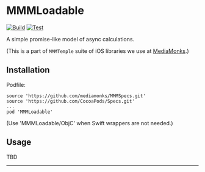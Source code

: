 # MMMLoadable

[![Build](https://github.com/mediamonks/MMMLoadable/workflows/Build/badge.svg)](https://github.com/mediamonks/MMMLoadable/actions?query=workflow%3ABuild)
[![Test](https://github.com/mediamonks/MMMLoadable/workflows/Test/badge.svg)](https://github.com/mediamonks/MMMLoadable/actions?query=workflow%3ATest)

A simple promise-like model of async calculations.

(This is a part of `MMMTemple` suite of iOS libraries we use at [MediaMonks](https://www.mediamonks.com/).)

## Installation

Podfile:

```
source 'https://github.com/mediamonks/MMMSpecs.git'
source 'https://github.com/CocoaPods/Specs.git'
...
pod 'MMMLoadable'
```

(Use 'MMMLoadable/ObjC' when Swift wrappers are not needed.)

## Usage

TBD

---
